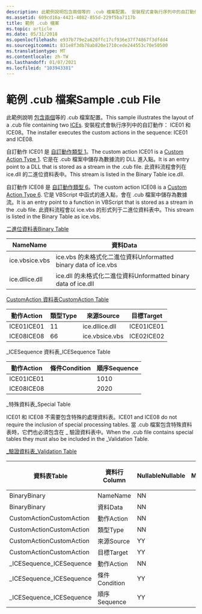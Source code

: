 ```yaml
---
description: 此範例說明包含兩個等的 .cub 檔案配置。 安裝程式會執行序列中的自訂動作： ICE01 和 ICE08。
ms.assetid: 609cd16a-4421-4082-855d-229f5ba7117b
title: 範例 .cub 檔案
ms.topic: article
ms.date: 05/31/2018
ms.openlocfilehash: e937b779e2a620ffc17cf936e37f74867f3dfdd4
ms.sourcegitcommit: 831e8f3db78ab820e1710cede244553c70e50500
ms.translationtype: MT
ms.contentlocale: zh-TW
ms.lasthandoff: 01/07/2021
ms.locfileid: "103943381"
---
```

# <a name="sample-cub-file"></a><span data-ttu-id="411f9-104">範例 .cub 檔案</span><span class="sxs-lookup"><span data-stu-id="411f9-104">Sample .cub File</span></span>

<span data-ttu-id="411f9-105">此範例說明 [包含兩個](internal-consistency-evaluators-ices.md)等的 .cub 檔案配置。</span><span class="sxs-lookup"><span data-stu-id="411f9-105">This sample illustrates the layout of a .cub file containing two [ICEs](internal-consistency-evaluators-ices.md).</span></span> <span data-ttu-id="411f9-106">安裝程式會執行序列中的自訂動作： ICE01 和 ICE08。</span><span class="sxs-lookup"><span data-stu-id="411f9-106">The installer executes the custom actions in the sequence: ICE01 and ICE08.</span></span>

<span data-ttu-id="411f9-107">自訂動作 ICE01 是 [自訂動作類型 1](custom-action-type-1.md)。</span><span class="sxs-lookup"><span data-stu-id="411f9-107">The custom action ICE01 is a [Custom Action Type 1](custom-action-type-1.md).</span></span> <span data-ttu-id="411f9-108">它是在 .cub 檔案中儲存為數據流的 DLL 進入點。</span><span class="sxs-lookup"><span data-stu-id="411f9-108">It is an entry point to a DLL that is stored as a stream in the .cub file.</span></span> <span data-ttu-id="411f9-109">此資料流程會列在 ice.dll 的二進位資料表中。</span><span class="sxs-lookup"><span data-stu-id="411f9-109">This stream is listed in the Binary Table ice.dll.</span></span>

<span data-ttu-id="411f9-110">自訂動作 ICE08 是 [自訂動作類型 6](custom-action-type-6.md)。</span><span class="sxs-lookup"><span data-stu-id="411f9-110">The custom action ICE08 is a [Custom Action Type 6](custom-action-type-6.md).</span></span> <span data-ttu-id="411f9-111">它是 VBScript 中函式的進入點，會在 .cub 檔案中儲存為數據流。</span><span class="sxs-lookup"><span data-stu-id="411f9-111">It is an entry point to a function in VBScript that is stored as a stream in the .cub file.</span></span> <span data-ttu-id="411f9-112">此資料流程會以 ice.vbs 的形式列于二進位資料表中。</span><span class="sxs-lookup"><span data-stu-id="411f9-112">This stream is listed in the Binary Table as ice.vbs.</span></span>

[<span data-ttu-id="411f9-113">二進位資料表</span><span class="sxs-lookup"><span data-stu-id="411f9-113">Binary Table</span></span>](binary-table.md)



| <span data-ttu-id="411f9-114">Name</span><span class="sxs-lookup"><span data-stu-id="411f9-114">Name</span></span>    | <span data-ttu-id="411f9-115">資料</span><span class="sxs-lookup"><span data-stu-id="411f9-115">Data</span></span>                               |
|---------|------------------------------------|
| <span data-ttu-id="411f9-116">ice.vbs</span><span class="sxs-lookup"><span data-stu-id="411f9-116">ice.vbs</span></span> | <span data-ttu-id="411f9-117">ice.vbs 的未格式化二進位資料</span><span class="sxs-lookup"><span data-stu-id="411f9-117">Unformatted binary data of ice.vbs</span></span> |
| <span data-ttu-id="411f9-118">ice.dll</span><span class="sxs-lookup"><span data-stu-id="411f9-118">ice.dll</span></span> | <span data-ttu-id="411f9-119">ice.dll 的未格式化二進位資料</span><span class="sxs-lookup"><span data-stu-id="411f9-119">Unformatted binary data of ice.dll</span></span> |



 

[<span data-ttu-id="411f9-120">CustomAction 資料表</span><span class="sxs-lookup"><span data-stu-id="411f9-120">CustomAction Table</span></span>](customaction-table.md)



| <span data-ttu-id="411f9-121">動作</span><span class="sxs-lookup"><span data-stu-id="411f9-121">Action</span></span> | <span data-ttu-id="411f9-122">類型</span><span class="sxs-lookup"><span data-stu-id="411f9-122">Type</span></span> | <span data-ttu-id="411f9-123">來源</span><span class="sxs-lookup"><span data-stu-id="411f9-123">Source</span></span>  | <span data-ttu-id="411f9-124">目標</span><span class="sxs-lookup"><span data-stu-id="411f9-124">Target</span></span> |
|--------|------|---------|--------|
| <span data-ttu-id="411f9-125">ICE01</span><span class="sxs-lookup"><span data-stu-id="411f9-125">ICE01</span></span>  | <span data-ttu-id="411f9-126">1</span><span class="sxs-lookup"><span data-stu-id="411f9-126">1</span></span>    | <span data-ttu-id="411f9-127">ice.dll</span><span class="sxs-lookup"><span data-stu-id="411f9-127">ice.dll</span></span> | <span data-ttu-id="411f9-128">ICE01</span><span class="sxs-lookup"><span data-stu-id="411f9-128">ICE01</span></span>  |
| <span data-ttu-id="411f9-129">ICE08</span><span class="sxs-lookup"><span data-stu-id="411f9-129">ICE08</span></span>  | <span data-ttu-id="411f9-130">6</span><span class="sxs-lookup"><span data-stu-id="411f9-130">6</span></span>    | <span data-ttu-id="411f9-131">ice.vbs</span><span class="sxs-lookup"><span data-stu-id="411f9-131">ice.vbs</span></span> | <span data-ttu-id="411f9-132">ICE02</span><span class="sxs-lookup"><span data-stu-id="411f9-132">ICE02</span></span>  |



 

<span data-ttu-id="411f9-133">\_ICESequence 資料表</span><span class="sxs-lookup"><span data-stu-id="411f9-133">\_ICESequence Table</span></span>



| <span data-ttu-id="411f9-134">動作</span><span class="sxs-lookup"><span data-stu-id="411f9-134">Action</span></span> | <span data-ttu-id="411f9-135">條件</span><span class="sxs-lookup"><span data-stu-id="411f9-135">Condition</span></span> | <span data-ttu-id="411f9-136">順序</span><span class="sxs-lookup"><span data-stu-id="411f9-136">Sequence</span></span> |
|--------|-----------|----------|
| <span data-ttu-id="411f9-137">ICE01</span><span class="sxs-lookup"><span data-stu-id="411f9-137">ICE01</span></span>  |           | <span data-ttu-id="411f9-138">10</span><span class="sxs-lookup"><span data-stu-id="411f9-138">10</span></span>       |
| <span data-ttu-id="411f9-139">ICE08</span><span class="sxs-lookup"><span data-stu-id="411f9-139">ICE08</span></span>  |           | <span data-ttu-id="411f9-140">20</span><span class="sxs-lookup"><span data-stu-id="411f9-140">20</span></span>       |



 

<span data-ttu-id="411f9-141">\_特殊資料表</span><span class="sxs-lookup"><span data-stu-id="411f9-141">\_Special Table</span></span>

<span data-ttu-id="411f9-142">ICE01 和 ICE08 不需要包含特殊的處理資料表。</span><span class="sxs-lookup"><span data-stu-id="411f9-142">ICE01 and ICE08 do not require the inclusion of special processing tables.</span></span> <span data-ttu-id="411f9-143">當 .cub 檔案包含特殊資料表時，它們也必須包含在 \_ 驗證資料表中。</span><span class="sxs-lookup"><span data-stu-id="411f9-143">When the .cub file contains special tables they must also be included in the \_Validation Table.</span></span>

[<span data-ttu-id="411f9-144">\_驗證資料表</span><span class="sxs-lookup"><span data-stu-id="411f9-144">\_Validation Table</span></span>](-validation-table.md)



| <span data-ttu-id="411f9-145">資料表</span><span class="sxs-lookup"><span data-stu-id="411f9-145">Table</span></span>         | <span data-ttu-id="411f9-146">資料行</span><span class="sxs-lookup"><span data-stu-id="411f9-146">Column</span></span>    | <span data-ttu-id="411f9-147">Nullable</span><span class="sxs-lookup"><span data-stu-id="411f9-147">Nullable</span></span> | <span data-ttu-id="411f9-148">MinValue</span><span class="sxs-lookup"><span data-stu-id="411f9-148">MinValue</span></span> | <span data-ttu-id="411f9-149">MaxValue</span><span class="sxs-lookup"><span data-stu-id="411f9-149">MaxValue</span></span> | <span data-ttu-id="411f9-150">KeyTable</span><span class="sxs-lookup"><span data-stu-id="411f9-150">KeyTable</span></span> | <span data-ttu-id="411f9-151">KeyColumn</span><span class="sxs-lookup"><span data-stu-id="411f9-151">KeyColumn</span></span> | <span data-ttu-id="411f9-152">類別</span><span class="sxs-lookup"><span data-stu-id="411f9-152">Category</span></span>                         | <span data-ttu-id="411f9-153">設定</span><span class="sxs-lookup"><span data-stu-id="411f9-153">Set</span></span> | <span data-ttu-id="411f9-154">Description</span><span class="sxs-lookup"><span data-stu-id="411f9-154">Description</span></span> |
|---------------|-----------|----------|----------|----------|----------|-----------|----------------------------------|-----|-------------|
| <span data-ttu-id="411f9-155">Binary</span><span class="sxs-lookup"><span data-stu-id="411f9-155">Binary</span></span>        | <span data-ttu-id="411f9-156">Name</span><span class="sxs-lookup"><span data-stu-id="411f9-156">Name</span></span>      | <span data-ttu-id="411f9-157">N</span><span class="sxs-lookup"><span data-stu-id="411f9-157">N</span></span>        |          |          |          |           | [<span data-ttu-id="411f9-158">識別碼</span><span class="sxs-lookup"><span data-stu-id="411f9-158">Identifier</span></span>](identifier.md)     |     |             |
| <span data-ttu-id="411f9-159">Binary</span><span class="sxs-lookup"><span data-stu-id="411f9-159">Binary</span></span>        | <span data-ttu-id="411f9-160">資料</span><span class="sxs-lookup"><span data-stu-id="411f9-160">Data</span></span>      | <span data-ttu-id="411f9-161">N</span><span class="sxs-lookup"><span data-stu-id="411f9-161">N</span></span>        |          |          |          |           | [<span data-ttu-id="411f9-162">二進位</span><span class="sxs-lookup"><span data-stu-id="411f9-162">Binary</span></span>](binary.md)             |     |             |
| <span data-ttu-id="411f9-163">CustomAction</span><span class="sxs-lookup"><span data-stu-id="411f9-163">CustomAction</span></span>  | <span data-ttu-id="411f9-164">動作</span><span class="sxs-lookup"><span data-stu-id="411f9-164">Action</span></span>    | <span data-ttu-id="411f9-165">N</span><span class="sxs-lookup"><span data-stu-id="411f9-165">N</span></span>        |          |          |          |           | [<span data-ttu-id="411f9-166">識別碼</span><span class="sxs-lookup"><span data-stu-id="411f9-166">Identifier</span></span>](identifier.md)     |     |             |
| <span data-ttu-id="411f9-167">CustomAction</span><span class="sxs-lookup"><span data-stu-id="411f9-167">CustomAction</span></span>  | <span data-ttu-id="411f9-168">類型</span><span class="sxs-lookup"><span data-stu-id="411f9-168">Type</span></span>      | <span data-ttu-id="411f9-169">N</span><span class="sxs-lookup"><span data-stu-id="411f9-169">N</span></span>        |          |          |          |           | [<span data-ttu-id="411f9-170">整數</span><span class="sxs-lookup"><span data-stu-id="411f9-170">Integer</span></span>](integer.md)           |     |             |
| <span data-ttu-id="411f9-171">CustomAction</span><span class="sxs-lookup"><span data-stu-id="411f9-171">CustomAction</span></span>  | <span data-ttu-id="411f9-172">來源</span><span class="sxs-lookup"><span data-stu-id="411f9-172">Source</span></span>    | <span data-ttu-id="411f9-173">Y</span><span class="sxs-lookup"><span data-stu-id="411f9-173">Y</span></span>        |          |          |          |           | [<span data-ttu-id="411f9-174">CustomSource</span><span class="sxs-lookup"><span data-stu-id="411f9-174">CustomSource</span></span>](customsource.md) |     |             |
| <span data-ttu-id="411f9-175">CustomAction</span><span class="sxs-lookup"><span data-stu-id="411f9-175">CustomAction</span></span>  | <span data-ttu-id="411f9-176">目標</span><span class="sxs-lookup"><span data-stu-id="411f9-176">Target</span></span>    | <span data-ttu-id="411f9-177">Y</span><span class="sxs-lookup"><span data-stu-id="411f9-177">Y</span></span>        |          |          |          |           | [<span data-ttu-id="411f9-178">格式 化</span><span class="sxs-lookup"><span data-stu-id="411f9-178">Formatted</span></span>](formatted.md)       |     |             |
| <span data-ttu-id="411f9-179">\_ICESequence</span><span class="sxs-lookup"><span data-stu-id="411f9-179">\_ICESequence</span></span> | <span data-ttu-id="411f9-180">動作</span><span class="sxs-lookup"><span data-stu-id="411f9-180">Action</span></span>    | <span data-ttu-id="411f9-181">N</span><span class="sxs-lookup"><span data-stu-id="411f9-181">N</span></span>        |          |          |          |           | [<span data-ttu-id="411f9-182">識別碼</span><span class="sxs-lookup"><span data-stu-id="411f9-182">Identifier</span></span>](identifier.md)     |     |             |
| <span data-ttu-id="411f9-183">\_ICESequence</span><span class="sxs-lookup"><span data-stu-id="411f9-183">\_ICESequence</span></span> | <span data-ttu-id="411f9-184">條件</span><span class="sxs-lookup"><span data-stu-id="411f9-184">Condition</span></span> | <span data-ttu-id="411f9-185">Y</span><span class="sxs-lookup"><span data-stu-id="411f9-185">Y</span></span>        |          |          |          |           | [<span data-ttu-id="411f9-186">Condition</span><span class="sxs-lookup"><span data-stu-id="411f9-186">Condition</span></span>](condition.md)       |     |             |
| <span data-ttu-id="411f9-187">\_ICESequence</span><span class="sxs-lookup"><span data-stu-id="411f9-187">\_ICESequence</span></span> | <span data-ttu-id="411f9-188">順序</span><span class="sxs-lookup"><span data-stu-id="411f9-188">Sequence</span></span>  | <span data-ttu-id="411f9-189">Y</span><span class="sxs-lookup"><span data-stu-id="411f9-189">Y</span></span>        |          |          |          |           | [<span data-ttu-id="411f9-190">整數</span><span class="sxs-lookup"><span data-stu-id="411f9-190">Integer</span></span>](integer.md)           |     |             |



 

 

 



